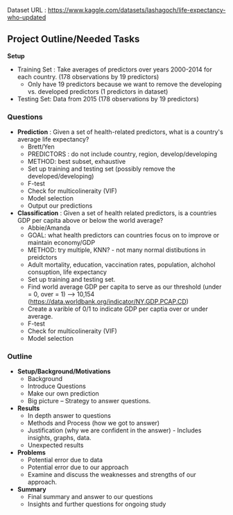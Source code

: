 Dataset URL : https://www.kaggle.com/datasets/lashagoch/life-expectancy-who-updated

## Project Outline/Needed Tasks
**Setup**
- Training Set : Take averages of predictors over years 2000-2014 for each country. (178 observations by 19 predictors)
  - Only have 19 predictors because we want to remove the developing vs. developed predictors (1 predictors in dataset)
- Testing Set: Data from 2015 (178 observations by 19 predictors)


### Questions
- **Prediction** : Given a set of health-related predictors, what is a country's average life expectancy?
  - Brett/Yen
  - PREDICTORS : do not include country, region, develop/developing
  - METHOD: best subset, exhaustive
  - Set up training and testing set (possibly remove the developed/developing)
  - F-test
  - Check for multicolineraity (VIF)
  - Model selection
  - Output our predictions
- **Classification** : Given a set of health related predictors, is a countries GDP per capita above or below the world average?
  - Abbie/Amanda
  - GOAL: what health predictors can countries focus on to improve or maintain economy/GDP
  - METHOD: try multiple, KNN? - not many normal distibutions in preidctors
  - Adult mortality, education, vaccination rates, population, alchohol consuption, life expectancy
  - Set up training and testing set.
  - Find world average GDP per capita to serve as our threshold (under = 0, over  = 1) --> 10,154 (https://data.worldbank.org/indicator/NY.GDP.PCAP.CD)
  - Create a varible of 0/1 to indicate GDP per captia over or under average.
  - F-test
  - Check for multicolineraity (VIF)
  - Model selection


### Outline
- **Setup/Background/Motivations**
  - Background
  - Introduce Questions
  - Make our own prediction
  - Big picture – Strategy to answer questions. 
- **Results**
  - In depth answer to questions
  - Methods and Process (how we got to answer)
  - Justification (why we are confident in the answer) - Includes insights, graphs, data.
  - Unexpected results 
- **Problems**
  - Potential error due to data
  - Potential error due to our approach
  - Examine and discuss the weaknesses and strengths of our approach.
- **Summary**
  - Final summary and answer to our questions
  - Insights and further questions for ongoing study
